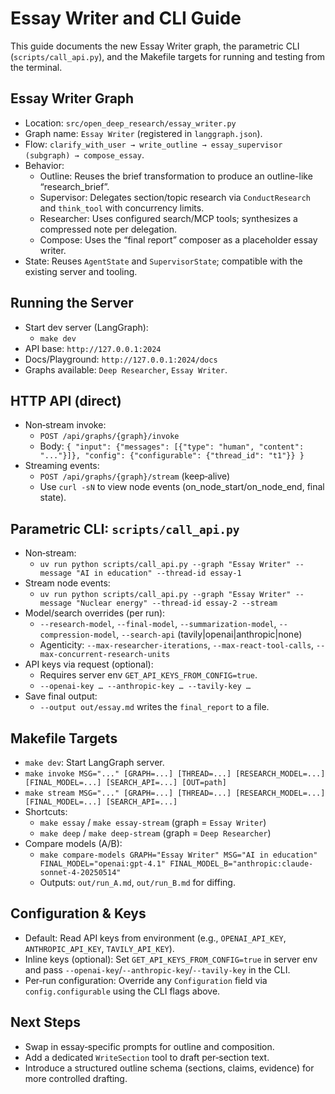 # Essay Writer and CLI Guide

This guide documents the new Essay Writer graph, the parametric CLI (`scripts/call_api.py`), and the Makefile targets for running and testing from the terminal.

## Essay Writer Graph
- Location: `src/open_deep_research/essay_writer.py`
- Graph name: `Essay Writer` (registered in `langgraph.json`).
- Flow: `clarify_with_user → write_outline → essay_supervisor (subgraph) → compose_essay`.
- Behavior:
  - Outline: Reuses the brief transformation to produce an outline-like “research_brief”.
  - Supervisor: Delegates section/topic research via `ConductResearch` and `think_tool` with concurrency limits.
  - Researcher: Uses configured search/MCP tools; synthesizes a compressed note per delegation.
  - Compose: Uses the “final report” composer as a placeholder essay writer.
- State: Reuses `AgentState` and `SupervisorState`; compatible with the existing server and tooling.

## Running the Server
- Start dev server (LangGraph):
  - `make dev`
- API base: `http://127.0.0.1:2024`
- Docs/Playground: `http://127.0.0.1:2024/docs`
- Graphs available: `Deep Researcher`, `Essay Writer`.

## HTTP API (direct)
- Non‑stream invoke:
  - `POST /api/graphs/{graph}/invoke`
  - Body: `{ "input": {"messages": [{"type": "human", "content": "..."}]}, "config": {"configurable": {"thread_id": "t1"}} }`
- Streaming events:
  - `POST /api/graphs/{graph}/stream` (keep‑alive)
  - Use `curl -sN` to view node events (on_node_start/on_node_end, final state).

## Parametric CLI: `scripts/call_api.py`
- Non‑stream:
  - `uv run python scripts/call_api.py --graph "Essay Writer" --message "AI in education" --thread-id essay-1`
- Stream node events:
  - `uv run python scripts/call_api.py --graph "Essay Writer" --message "Nuclear energy" --thread-id essay-2 --stream`
- Model/search overrides (per run):
  - `--research-model`, `--final-model`, `--summarization-model`, `--compression-model`, `--search-api` (tavily|openai|anthropic|none)
  - Agenticity: `--max-researcher-iterations`, `--max-react-tool-calls`, `--max-concurrent-research-units`
- API keys via request (optional):
  - Requires server env `GET_API_KEYS_FROM_CONFIG=true`.
  - `--openai-key … --anthropic-key … --tavily-key …`
- Save final output:
  - `--output out/essay.md` writes the `final_report` to a file.

## Makefile Targets
- `make dev`: Start LangGraph server.
- `make invoke MSG="..." [GRAPH=...] [THREAD=...] [RESEARCH_MODEL=...] [FINAL_MODEL=...] [SEARCH_API=...] [OUT=path]`
- `make stream MSG="..." [GRAPH=...] [THREAD=...] [RESEARCH_MODEL=...] [FINAL_MODEL=...] [SEARCH_API=...]`
- Shortcuts:
  - `make essay` / `make essay-stream` (graph = `Essay Writer`)
  - `make deep` / `make deep-stream` (graph = `Deep Researcher`)
- Compare models (A/B):
  - `make compare-models GRAPH="Essay Writer" MSG="AI in education" FINAL_MODEL="openai:gpt-4.1" FINAL_MODEL_B="anthropic:claude-sonnet-4-20250514"`
  - Outputs: `out/run_A.md`, `out/run_B.md` for diffing.

## Configuration & Keys
- Default: Read API keys from environment (e.g., `OPENAI_API_KEY`, `ANTHROPIC_API_KEY`, `TAVILY_API_KEY`).
- Inline keys (optional): Set `GET_API_KEYS_FROM_CONFIG=true` in server env and pass `--openai-key`/`--anthropic-key`/`--tavily-key` in the CLI.
- Per‑run configuration: Override any `Configuration` field via `config.configurable` using the CLI flags above.

## Next Steps
- Swap in essay‑specific prompts for outline and composition.
- Add a dedicated `WriteSection` tool to draft per‑section text.
- Introduce a structured outline schema (sections, claims, evidence) for more controlled drafting.

